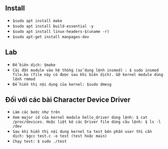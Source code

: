 ## Install
- `$sudo apt install make`
- `$sudo apt install build-essential -y`
- `$sudo apt install linux-headers-$(uname -r)`
- `$sudo apt-get install manpages-dev`

## Lab
- `Để biên dịch: $make`
- `Cài đặt module vào hệ thống (sử dụng lệnh insmod) : $ sudo insmod  file.ko (file này có được sau khi biên dịch). Gỡ kernel module dùng lệnh rmmod`
- `Để hiển thị nội dụng của kernel: $sudo dmesg`

## Đối với các bài Character Device Driver
- `Làm các bước như trên`
- `Xem major id của kernel module hello_driver dùng lệnh: $ cat /proc/devices. Hoặc liệt kê các Driver file dùng câu lệnh: $ ls -l /dev`
- `Sau khi hiển thị nội dung kernel ta test bên phần user thì cần dịch: $gcc test.c -o test (test hoặc main)`
- `Chạy test: $ sudo ./test`
